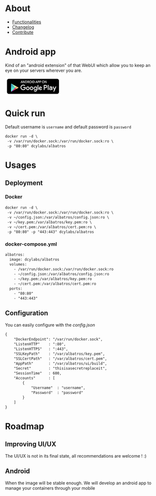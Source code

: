 # About
* [Functionalities](https://github.com/dcylabs/albatros/tree/master/doc/functionalities.md)
* [Changelog](https://github.com/dcylabs/albatros/tree/master/doc/changelog.md)
* [Contribute](https://github.com/dcylabs/albatros/tree/master/doc/contribute.md)

# Android app
Kind of an "android extension" of that WebUI which allow you to keep an eye on your servers wherever you are. 

[![Get it on Google Play](https://raw.githubusercontent.com/dcylabs/albatros/master/doc/images/en-play-badge-border.png)](https://play.google.com/apps/testing/com.dcylabs.albatros/)

# Quick run
Default username is `username` and default password is `password`
```
docker run -d \
 -v /var/run/docker.sock:/var/run/docker.sock:ro \
 -p "80:80" dcylabs/albatros
```

# Usages 
## Deployment 
### Docker 
```
docker run -d \
 -v /var/run/docker.sock:/var/run/docker.sock:ro \
 -v ~/config.json:/var/albatros/config.json:ro \
 -v ~/key.pem:/var/albatros/key.pem:ro \
 -v ~/cert.pem:/var/albatros/cert.pem:ro \
 -p "80:80" -p "443:443" dcylabs/albatros
```
### docker-compose.yml 
```
albatros:
  image: dcylabs/albatros
  volumes:
    - /var/run/docker.sock:/var/run/docker.sock:ro
    - ~/config.json:/var/albatros/config.json:ro
    - ~/key.pem:/var/albatros/key.pem:ro
    - ~/cert.pem:/var/albatros/cert.pem:ro
  ports:
    - "80:80"
    - "443:443"
```
## Configuration 
You can easily configure with the *config.json*
```
{
	"DockerEndpoint": "/var/run/docker.sock",
	"ListenHTTP"	: ":80",
	"ListenHTTPS"	: ":443",
	"SSLKeyPath"	: "/var/albatros/key.pem",
	"SSLCertPath"	: "/var/albatros/cert.pem",
	"AppPath"		: "/var/albatros/ui/build",
	"Secret"		: "thisisasecretreplaceit",
	"SessionTime"	: 600,
	"Accounts"		: [
		{
			"Username"	: "username",
			"Password"	: "password"
		}
	]
}

```
# Roadmap

## Improving UI/UX
The UI/UX is not in its final state, all recommendations are welcome ! :) 

## Android 
When the image will be stable enough. We will develop an android app to manage your containers through your mobile 
